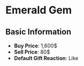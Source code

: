 # Emerald Gem

## Basic Information

- **Buy Price**: 1,600$
- **Sell Price**: 80$
- **Default Gift Reaction**: Like